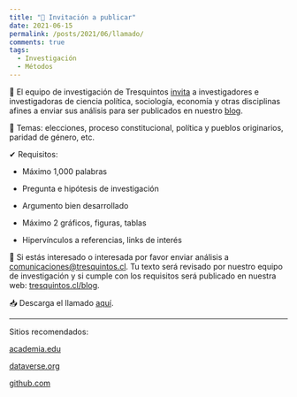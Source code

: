 ```yaml
---
title: "🔔 Invitación a publicar"
date: 2021-06-15
permalink: /posts/2021/06/llamado/
comments: true
tags:
  - Investigación
  - Métodos
---
```


📢 El equipo de investigación de Tresquintos [invita](https://www.dropbox.com/s/vgnrxskmk98uvcb/Llamado.pdf?dl=0) a investigadores e investigadoras de ciencia política, sociología, economía y otras disciplinas afines a enviar sus análisis para ser publicados en nuestro [blog](https://tresquintos.cl/blog/).


📝 Temas: elecciones, proceso constitucional, política y pueblos originarios, paridad de género, etc.


✔ Requisitos:

  -	Máximo 1,000 palabras

  -	Pregunta e hipótesis de investigación

  -	Argumento bien desarrollado

  -	Máximo 2 gráficos, figuras, tablas

  -	Hipervínculos a referencias, links de interés


🤖 Si estás interesado o interesada por favor enviar análisis a [comunicaciones@tresquintos.cl](comunicaciones@tresquintos.cl). Tu texto será revisado por nuestro equipo de investigación y si cumple con los requisitos será publicado en nuestra web: [tresquintos.cl/blog](https://tresquintos.cl/blog/).  


📥 Descarga el llamado [aquí](https://www.dropbox.com/s/vgnrxskmk98uvcb/Llamado.pdf?dl=0).

---

Sitios recomendados:

[academia.edu](https://www.academia.edu/)

[dataverse.org](https://dataverse.org/)

[github.com](https://github.com/)
